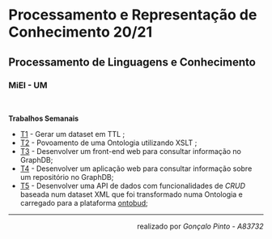 # Processamento e Representação de Conhecimento 20/21
## Processamento de Linguagens e Conhecimento
### MiEI - UM
<br/>


<b> Trabalhos Semanais </b>
  * [T1](TPC1) - Gerar um dataset em TTL ;
  * [T2](TPC2) - Povoamento de uma Ontologia utilizando XSLT ;
  * [T3](TPC3) - Desenvolver um front-end web para consultar informação no GraphDB;
  * [T4](TPC4) - Desenvolver um aplicação web para consultar informação sobre um repositório no GraphDB;
  * [T5](TPC5) - Desenvolver uma API de dados com funcionalidades de *CRUD* baseada num dataset XML que foi transformado numa Ontologia e carregado para a plataforma [ontobud](http://ontobud.di.uminho.pt/);
- - - -
<div dir="rtl"> 
realizado por <i>Gonçalo Pinto - A83732</i>